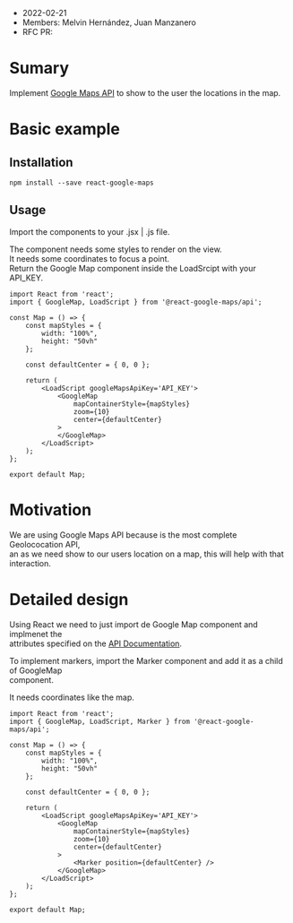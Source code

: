 - 2022-02-21
- Members: Melvin Hernández, Juan Manzanero
- RFC PR:

# Sumary

Implement [Google Maps API](https://developers.google.com/maps) to show to the user the locations in the map.

# Basic example

## Installation

    npm install --save react-google-maps
    
## Usage

Import the components to your .jsx | .js file.

The component needs some styles to render on the view.  
It needs some coordinates to focus a point.  
Return the Google Map component inside the LoadSrcipt with your API_KEY.

    import React from 'react';
    import { GoogleMap, LoadScript } from '@react-google-maps/api';

    const Map = () => {
        const mapStyles = {
            width: "100%",
            height: "50vh"
        };

        const defaultCenter = { 0, 0 };

        return (
            <LoadScript googleMapsApiKey='API_KEY'>
                <GoogleMap
                    mapContainerStyle={mapStyles}
                    zoom={10}
                    center={defaultCenter}
                >
                </GoogleMap>
            </LoadScript>
        );
    };

    export default Map;

# Motivation

We are using Google Maps API because is the most complete Geolococation API,  
an as we need show to our users location on a map, this will help with that interaction.

# Detailed design

Using React we need to just import de Google Map component and implmenet the  
attributes specified on the [API Documentation](https://developers.google.com/maps/documentation).

To implement markers, import the Marker component and add it as a child of GoogleMap  
component.  

It needs coordinates like the map.

    
    import React from 'react';
    import { GoogleMap, LoadScript, Marker } from '@react-google-maps/api';
    
    const Map = () => {
        const mapStyles = {
            width: "100%",
            height: "50vh"
        };
        
        const defaultCenter = { 0, 0 };
        
        return (
            <LoadScript googleMapsApiKey='API_KEY'>
                <GoogleMap
                    mapContainerStyle={mapStyles}
                    zoom={10}
                    center={defaultCenter}
                >
                    <Marker position={defaultCenter} />
                </GoogleMap>
            </LoadScript>
        );
    };
    
    export default Map;
